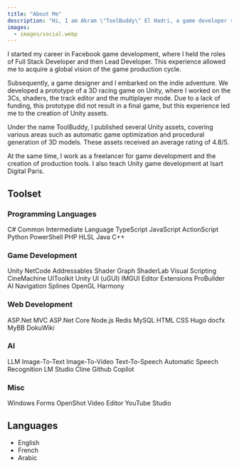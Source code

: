 ```yaml
---
title: "About Me"
description: "Hi, I am Akram \"ToolBuddy\" El Hadri, a game developer since 2010. I create Unity assets, teach Unity and do freelance game development."
images:
  - images/social.webp
---
```

I started my career in Facebook game development, where I held the roles of Full Stack Developer and then Lead Developer. This experience allowed me to acquire a global vision of the game production cycle.

Subsequently, a game designer and I embarked on the indie adventure. We developed a prototype of a 3D racing game on Unity, where I worked on the 3Cs, shaders, the track editor and the multiplayer mode.
Due to a lack of funding, this prototype did not result in a final game, but this experience led me to the creation of Unity assets.

Under the name ToolBuddy, I published several Unity assets, covering various areas such as automatic game optimization and procedural generation of 3D models. These assets received an average rating of 4.8/5.

At the same time, I work as a freelancer for game development and the creation of production tools. I also teach Unity game development at Isart Digital Paris.

## Toolset

<div class="toolset-category">
  <h3>Programming Languages</h3>
  <div class="toolset-chips">
    <span class="chip">C#</span>
    <span class="chip">Common Intermediate Language</span>
    <span class="chip">TypeScript</span>
    <span class="chip">JavaScript</span>
    <span class="chip">ActionScript</span>
    <span class="chip">Python</span>
    <span class="chip">PowerShell</span>
    <span class="chip">PHP</span>
    <span class="chip">HLSL</span>
    <span class="chip">Java</span>
    <span class="chip">C++</span>
  </div>
</div>

<div class="toolset-category">
  <h3>Game Development</h3>
  <div class="toolset-chips">
    <span class="chip">Unity</span>
    <span class="chip">NetCode</span>
    <span class="chip">Addressables</span>
    <span class="chip">Shader Graph</span>
    <span class="chip">ShaderLab</span>
    <span class="chip">Visual Scripting</span>
    <span class="chip">CineMachine</span>
    <span class="chip">UIToolkit</span>
    <span class="chip">Unity UI (uGUI)</span>
    <span class="chip">IMGUI</span>
    <span class="chip">Editor Extensions</span>
    <span class="chip">ProBuilder</span>
    <span class="chip">AI Navigation</span>
    <span class="chip">Splines</span>
    <span class="chip">OpenGL</span>
    <span class="chip">Harmony</span>
  </div>
</div>

<div class="toolset-category">
  <h3>Web Development</h3>
  <div class="toolset-chips">
    <span class="chip">ASP.Net MVC</span>
    <span class="chip">ASP.Net Core</span>
    <span class="chip">Node.js</span>
    <span class="chip">Redis</span>
    <span class="chip">MySQL</span>
    <span class="chip">HTML</span>
    <span class="chip">CSS</span>
    <span class="chip">Hugo</span>
    <span class="chip">docfx</span>
    <span class="chip">MyBB</span>
    <span class="chip">DokuWiki</span>
  </div>
</div>

<div class="toolset-category">
  <h3>AI</h3>
  <div class="toolset-chips">
    <span class="chip">LLM</span>
    <span class="chip">Image-To-Text</span>
    <span class="chip">Image-To-Video</span>
    <span class="chip">Text-To-Speech</span>
    <span class="chip">Automatic Speech Recognition</span>
    <span class="chip">LM Studio</span>
    <span class="chip">Cline</span>
    <span class="chip">Github Copilot</span>
  </div>
</div>

<div class="toolset-category">
  <h3>Misc</h3>
  <div class="toolset-chips">
    <span class="chip">Windows Forms</span>
    <span class="chip">OpenShot Video Editor</span>
    <span class="chip">YouTube Studio</span>
  </div>
</div>

## Languages

- English
- French
- Arabic